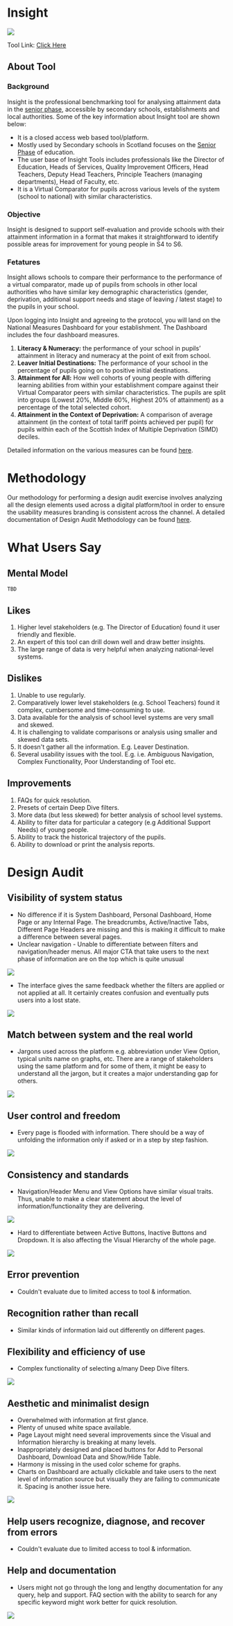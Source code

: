 # Insight


![](https://lh6.googleusercontent.com/NZSXgOCj2psGwrhCcFYY1uGUbECrN5-U7ZJlxvS3rtKNm4E-_I_pRcNb6_Bpd6a135v2sIoOfbL7bP0KIbC_oZgql0sp7Th7da5c1uw3KZ9ZwMbwB782TKoTGjGbX0r0noMu-4By)

Tool Link: [Click Here](https://insight.scotxed.net/)

## About Tool

### Background

Insight is the professional benchmarking tool for analysing attainment data in the [senior phase](https://education.gov.scot/education-scotland/scottish-education-system/senior-phase-and-beyond/senior-phase/), accessible by secondary schools, establishments and local authorities. Some of the key information about Insight tool are shown below:

 - It is a closed access web based tool/platform.
 -   Mostly used by Secondary schools in Scotland focuses on the [Senior Phase](https://education.gov.scot/education-scotland/scottish-education-system/senior-phase-and-beyond/senior-phase/) of education.
 -   The user base of Insight Tools includes professionals like the Director of Education, Heads of Services, Quality Improvement Officers, Head Teachers, Deputy Head Teachers, Principle Teachers (managing departments), Head of Faculty, etc.
 -   It is a Virtual Comparator for pupils across various levels of the system (school to national) with similar characteristics.
    

### Objective

Insight is designed to support self-evaluation and provide schools with their attainment information in a format that makes it straightforward to identify possible areas for improvement for young people in S4 to S6.

### Fetatures

Insight allows schools to compare their performance to the performance of a virtual comparator, made up of pupils from schools in other local authorities who have similar key demographic characteristics (gender, deprivation, additional support needs and stage of leaving / latest stage) to the pupils in your school.

Upon logging into Insight and agreeing to the protocol, you will land on the National Measures Dashboard for your establishment. The Dashboard includes the four dashboard measures.

1.  **Literacy & Numeracy:** the performance of your school in pupils’ attainment in literacy and numeracy at the point of exit from school.
2.  **Leaver Initial Destinations:** The performance of your school in the percentage of pupils going on to positive initial destinations.
3.  **Attainment for All:** How well cohorts of young people with differing learning abilities from within your establishment compare against their Virtual Comparator peers with similar characteristics. The pupils are split into groups (Lowest 20%, Middle 60%, Highest 20% of attainment) as a percentage of the total selected cohort.
4.  **Attainment in the Context of Deprivation:** A comparison of average attainment (in the context of total tariff points achieved per pupil) for pupils within each of the Scottish Index of Multiple Deprivation (SIMD) deciles.

Detailed information on the various measures can be found [here](https://insight-guides.scotxed.net/).

# Methodology

Our methodology for performing a design audit exercise involves analyzing all the design elements used across a digital platform/tool in order to ensure the usability measures branding is consistent across the channel. A detailed documentation of Design Audit Methodology can be found [here](https://github.com/The-Data-for-Children-Collaborative/noral-design-research/blob/main/design-audit/000-methodology.md).

# What Users Say

## Mental Model

	TBD
    
## Likes

1.  Higher level stakeholders (e.g. The Director of Education) found it user friendly and flexible.
2.  An expert of this tool can drill down well and draw better insights.
3.  The large range of data is very helpful when analyzing national-level systems.

## Dislikes
1.  Unable to use regularly.
2.  Comparatively lower level stakeholders (e.g. School Teachers) found it complex, cumbersome and time-consuming to use.
3.  Data available for the analysis of school level systems are very small and skewed.
4.  It is challenging to validate comparisons or analysis using smaller and skewed data sets.
5.  It doesn't gather all the information. E.g. Leaver Destination.
6.  Several usability issues with the tool. E.g. i.e. Ambiguous Navigation, Complex Functionality, Poor Understanding of Tool etc.

## Improvements
1.  FAQs for quick resolution.
2.  Presets of certain Deep Dive filters.
3.  More data (but less skewed) for better analysis of school level systems.
4.  Ability to filter data for particular a category (e.g Additional Support Needs) of young people.
5.  Ability to track the historical trajectory of the pupils.
6.  Ability to download or print the analysis reports.
    

# Design Audit

## Visibility of system status

-   No difference if it is System Dashboard, Personal Dashboard, Home Page or any Internal Page. The breadcrumbs, Active/Inactive Tabs, Different Page Headers are missing and this is making it difficult to make a difference between several pages.
-   Unclear navigation - Unable to differentiate between filters and navigation/header menus. All major CTA that take users to the next phase of information are on the top which is quite unusual

![](https://lh3.googleusercontent.com/ZzuDescprr2A-aNzScaPiOWsIg5Eaaious8f1VjBUpPwos6wREUK-vmG61xGm5dEJqYYmLEsrSaN3w3uD3sH-WMcO1nQT2nggNnem1FOGx04dRGqJw5H_wGD6SQ-x-P30txUgKhf)
-   The interface gives the same feedback whether the filters are applied or not applied at all. It certainly creates confusion and eventually puts users into a lost state.

![](https://lh3.googleusercontent.com/5_RyEVJbBr4te1mRbpmX9085zqD6xe-JU_OdXfrVErye1yaZPtVNOwbalRbuwrFiUUevTDPaegA6qLD5Dno6Jq99t4YOApY6U_zRES6M7Fs5D9wQyoSQ2J3NPjQIllgrg8OD26my)

  
  

## Match between system and the real world

-   Jargons used across the platform e.g. abbreviation under View Option, typical units name on graphs, etc. There are a range of stakeholders using the same platform and for some of them, it might be easy to understand all the jargon, but it creates a major understanding gap for others.

![](https://lh4.googleusercontent.com/368EpcXAlUbn7Qr9QYI31PqYbZCRmxcSOpdvVoCcEthIpTY3paUeoVRUmOoXEIAdTOCYTgOQ78vvUl_8PvewNnPkOQKjuqq_Z1Poi_Z9e8vKn-IfnCe5gkYo-ja_GVUs_rkk5Fhd)

## User control and freedom

-   Every page is flooded with information. There should be a way of unfolding the information only if asked or in a step by step fashion.

![](https://lh5.googleusercontent.com/ufSG0xTW2KoM8BWakRnEhycuTtrIxxZ3HY2x7CphlIOzb7jdVmBnhgQnYui0B5TsWSE4FMm8yZU3chz55VD3Vmqhv0Z3jdLNSGSaZMt83A3qcwrAjzxFdfmhHmyyaroiRsunhsSM)

## Consistency and standards

-   Navigation/Header Menu and View Options have similar visual traits. Thus, unable to make a clear statement about the level of information/functionality they are delivering.

![](https://lh6.googleusercontent.com/wLLljBukb_YNNGUXVsuR5fe_-p-leweq8AdY_z9j20x7rws1rV_FUfKB8a6zWN9bdAjAYK1VqKwf9i9h8fe9oPd9XCpNHrao2XYWZ1AMuml6dk6gRYJyjTSgNm5E2nYiEOX4n7fg)

-   Hard to differentiate between Active Buttons, Inactive Buttons and Dropdown. It is also affecting the Visual Hierarchy of the whole page.

![](https://lh4.googleusercontent.com/LvgM5a8BxL-TysV7SIW-caQl1JJ90FM2HWBsZ4QvNldLTxiaFdsE8ho5tD1I7DKdVX16tv0_frM-7j59Is96jqCuSdPixxKwDcHqst5LLsey0Jr1S_UfBI36wlL-ZPbR-Elf4krb)

## Error prevention

-   Couldn't evaluate due to limited access to tool & information.
    

## Recognition rather than recall

-   Similar kinds of information laid out differently on different pages.
    

## Flexibility and efficiency of use

-   Complex functionality of selecting a/many Deep Dive filters.
    
![](https://lh4.googleusercontent.com/A-xIP3Bki-vdJWMMMk1nwO0Zlp1D1S28PVvvEnwlnTlFymOARUlUvLIEMN6aw5zi6HqYCH15hsu4Ipz_IkrLhBpJgAd887_-ajWdWKCDkCfgzjEsPDJCArT6oqc-d9S_rXBc6mIz)

## Aesthetic and minimalist design

-   Overwhelmed with information at first glance.
-   Plenty of unused white space available.
-   Page Layout might need several improvements since the Visual and Information hierarchy is breaking at many levels.
-   Inappropriately designed and placed buttons for Add to Personal Dashboard, Download Data and Show/Hide Table.
-   Harmony is missing in the used color scheme for graphs.
-   Charts on Dashboard are actually clickable and take users to the next level of information source but visually they are failing to communicate it. Spacing is another issue here.

![](https://lh4.googleusercontent.com/N-sUtqUOP6V3a3kuxSCZN4axEjdot1y5btx7aYhwE_A0R9N46TzO4q2-MnDKtrkrtmi7ubrzrNwJSQ6Jo1oUjOkothbNPRE7v6rNcJ5pGE4JZlRrb9IxcifD86PSJ-4OCln1SRNN)

## Help users recognize, diagnose, and recover from errors

-   Couldn't evaluate due to limited access to tool & information.
    

## Help and documentation

-   Users might not go through the long and lengthy documentation for any query, help and support. FAQ section with the ability to search for any specific keyword might work better for quick resolution.

![](https://lh6.googleusercontent.com/bZXGJd6YRRsSF9TrhDNCQiFuznyuXlHXB6n-EMExtQKI_NY0oZM4XIhBNQtpsKgKVWZyqqip98pgnVpQJmv3mUjBgUfpC1iL5w5D3WB6RLz45ChYH1jQBCN44QGGBkpxdmcc7Ncd)
